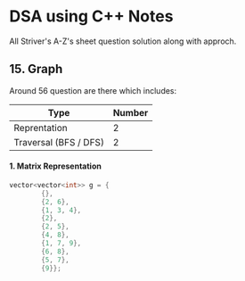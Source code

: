 
# DSA using C++ Notes

All Striver's A-Z's sheet question solution along with approch.

## 15. Graph

Around 56 question are there which includes:

| Type             | Number                                                                |
| ----------------- | ------------------------------------------------------------------ |
| Reprentation | 2 |
| Traversal (BFS / DFS) | 2 |




#### 1. Matrix Representation


```cpp
vector<vector<int>> g = {
        {},
        {2, 6},
        {1, 3, 4},
        {2},
        {2, 5},
        {4, 8},
        {1, 7, 9},
        {6, 8},
        {5, 7},
        {9}};
```
